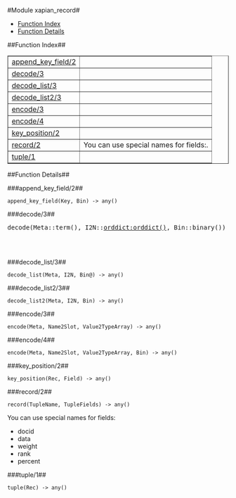

#Module xapian_record#
* [Function Index](#index)
* [Function Details](#functions)




<a name="index"></a>

##Function Index##


<table width="100%" border="1" cellspacing="0" cellpadding="2" summary="function index"><tr><td valign="top"><a href="#append_key_field-2">append_key_field/2</a></td><td></td></tr><tr><td valign="top"><a href="#decode-3">decode/3</a></td><td></td></tr><tr><td valign="top"><a href="#decode_list-3">decode_list/3</a></td><td></td></tr><tr><td valign="top"><a href="#decode_list2-3">decode_list2/3</a></td><td></td></tr><tr><td valign="top"><a href="#encode-3">encode/3</a></td><td></td></tr><tr><td valign="top"><a href="#encode-4">encode/4</a></td><td></td></tr><tr><td valign="top"><a href="#key_position-2">key_position/2</a></td><td></td></tr><tr><td valign="top"><a href="#record-2">record/2</a></td><td>You can use special names for fields:.</td></tr><tr><td valign="top"><a href="#tuple-1">tuple/1</a></td><td></td></tr></table>


<a name="functions"></a>

##Function Details##

<a name="append_key_field-2"></a>

###append_key_field/2##




`append_key_field(Key, Bin) -> any()`

<a name="decode-3"></a>

###decode/3##




<pre>decode(Meta::term(), I2N::<a href="orddict.md#type-orddict">orddict:orddict()</a>, Bin::binary()) -> {term(), binary()}</pre>
<br></br>


<a name="decode_list-3"></a>

###decode_list/3##




`decode_list(Meta, I2N, Bin@) -> any()`

<a name="decode_list2-3"></a>

###decode_list2/3##




`decode_list2(Meta, I2N, Bin) -> any()`

<a name="encode-3"></a>

###encode/3##




`encode(Meta, Name2Slot, Value2TypeArray) -> any()`

<a name="encode-4"></a>

###encode/4##




`encode(Meta, Name2Slot, Value2TypeArray, Bin) -> any()`

<a name="key_position-2"></a>

###key_position/2##




`key_position(Rec, Field) -> any()`

<a name="record-2"></a>

###record/2##




`record(TupleName, TupleFields) -> any()`





You can use special names for fields:

* docid
* data
* weight
* rank
* percent<a name="tuple-1"></a>

###tuple/1##




`tuple(Rec) -> any()`

